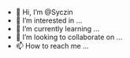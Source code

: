 - 👋 Hi, I’m @Syczin
- 👀 I’m interested in ...
- 🌱 I’m currently learning ...
- 💞️ I’m looking to collaborate on ...
- 📫 How to reach me ...

<!---
Syczin/Syczin is a ✨ special ✨ repository because its `README.md` (this file) appears on your GitHub profile.
You can click the Preview link to take a look at your changes.
--->
